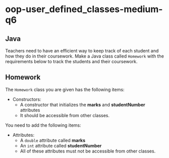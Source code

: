 # oop-user_defined_classes-medium-q6

## Java

Teachers need to have an efficient way to keep track of each student and how they do in their coursework. Make a Java class called `Homework` with the requirements below to track the students and their coursework.

## Homework

The `Homework` class you are given has the following items:

- Constructors:
    - A constructor that initializes the **marks** and **studentNumber** attributes
    - It should be accessible from other classes.

You need to add the following items:

- Attributes:
    - A `double` attribute called **marks**
    - An `int` attribute called **studentNumber**
    - All of these attributes must not be accessible from other classes.
